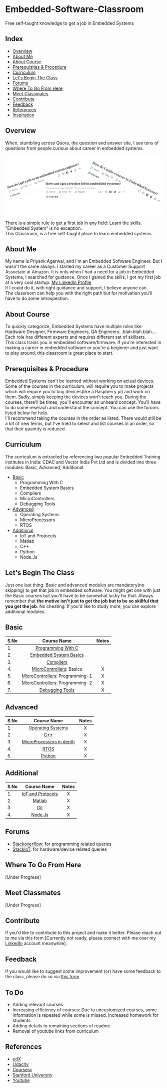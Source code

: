 # Embedded-Software-Classroom
Free self-taught knowledge to get a job in Embedded Systems


## Index
 - [Overview](#Overview)
 - [About Me](#About-Me)
 - [About Course](#About-Course)
 - [Prerequisites & Procedure](##Prerequisites-&-Procedure)
 - [Curriculum](#Curriculum)
 - [Let's Begin The Class](Let's-Begin-The-Class)
 - [Forums](#Forums)
 - [Where To Go From Here](#Where-To-Go-From-Here)
 - [Meet Classmates](#Meet-Classmates)
 - [Contribute](#Contribute)
 - [Feedback](#Feedback)
 - [References](#References)
 - [Inspiration](#Inspiration)



## Overview
When, stumbling across Quora, the question and answer site, I see tons of questions from people curious about career in embedded systems.
<p align="center">
	<img src="https://github.com/dremotion/Embedded-Software-Classroom/blob/master/images/image_one.png?raw=true">
</p>

There is a simple rule to get a first job in any field: Learn the skills. "Embedded System" is no exception.\
This Classroom, is a free self-taught place to learn embedded systems.


## About Me
My name is Priyank Agarwal, and I'm an Embedded Software Engineer. But I wasn't the same always. I started my career as a Customer Support Associate at Amazon. It is only when I had a need for a job in Embedded Systems, I searched for guidance.  Once I gained the skills, I got my first job at a very cool startup. [My LinkedIn Profile][28]\
If I could do it, with right guidance and support, I believe anyone can.\
The classroom can help you with the right path but for motivation you'll have to do some introspection. 


## About Course
To quickly categorize, Embedded Systems have multiple roles like: Hardware Designer, Firmware Engineers, QA Engineers...blah.blah.blah....\
Each role has different experts and requires different set of skillsets.\
This class trains you in embedded software/firmware. If you're interested in making a career in embedded software or you're a beginner and just want to play around, this classroom is great place to start.



## Prerequisites & Procedure
Embedded Systems can't be learned without working on actual devices. Some of the courses in the curriculum, will require you to make projects which will require you to buy devices(like a Raspberry pi) and work on them. Sadly, simply keeping the devices won't teach you.
During the courses, there'll be times, you'll encounter an unheard concept. You'll have to do some reserach and understand the concept. You can use the forums listed below for help. \
I'll recommend taking the courses in the order as listed. There would still be a lot of new terms, but I've tried to select and list courses in an order, so that their quantity is reduced.


## Curriculum
The curriculum is extracted by referencing two popular Embedded Training institutes in India: CDAC and Vector India Pvt Ltd and is divided into three modules: Basic, Advanced, Additional.
  - [Basic](#Basic)
    - Programming With C
    - Embedded System Basics
    - Compilers
    - MicroControllers
    - Debugging Tools
  - [Advanced](#Advanced)
    - Operating Systems
    - MicroProcessors
    - RTOS
  - [Additional](#Additional)
    - IoT and Protocols
    - Matlab
    - C++
    - Python
    - Node.Js


## Let's Begin The Class
Just one last thing. Basic and advanced modules are mandatory(no skipping) to get that job in embedded software. You might get one with just the Basic courses but you'll have to be somewhat lucky for that. Always remember that **the motive isn't just to get the job but to be so skillful that you get the job**. No cheating. If you'd like to study more, you can explore additional modules.



## Basic

| S.No | Course Name                             |     Notes      |
| ---- |:---------------------------------------:|:--------------:|
|  1.  | [Programming With C][1]                 |                |
|  2.  | [Embedded System Basics][2]             |                |
|  3.  | [Compilers][3]                          |                |
|  4.  | [MicroControllers][4]: Basics           |       X        |
|  5.  | [MicroControllers][26]: Programming-1   |       X        |
|  6.  | [MicroControllers][27]: Programming-2   |       X        |
|  7.  | [Debugging Tools][5]                    |       X        |



## Advanced

| S.No |  Course Name                       | Notes         |
| ---- |:----------------------------------:|:-------------:|
|  1.  | [Operating Systems][6]             |       X       |
|  2.  | [C++][7]                           |       X       |
|  3.  | [MicroProcessors in depth][8]      |       X       |
|  4.  | [RTOS][9]                          |       X       |
|  5.  | [Python][10]                       |       X       |



## Additional

| S.No |   Course Name                     |  Notes         |
| ---- |:---------------------------------:|:--------------:|
|  1.  | [IoT and Protocols][11]           |       X        |
|  2.  | [Matlab][12]                      |       X        |
|  3.  | [Git][13]                         |       X        |
|  4.  | [Node.Js][14]                     |       X        |



## Forums
- [Stackoverflow][16]: for programming related queries
- [StackIoT][17]: for hardware/device related queries



## Where To Go From Here
[Under Progress]


## Meet Classmates
[Under Progress]



## Contribute
If you'd like to contribute to this project and make it better. Please reach out to me via this form [Currently not ready, please connect with me over my [LinkedIn][28] account meanwhile].


## Feedback
If you would like to suggest some improvement (or) have some feedback to the class, please do so via [this form][20]



## To Do
- Adding relevant courses
- Increasing efficiency of courses: Due to uncustomized courses, some information is repeated while some is missed. Increased homework for students
- Adding details to remaining sections of readme
- Removal of youtube links from curriculum



## References
- [edX][21]
- [Udacity][22]
- [Coursera][23]
- [Stanford University][24]
- [Youtube][25]




[1]: https://www.edx.org/course/programming-in-c-getting-started
[2]: https://www.coursera.org/learn/iot?specialization=iot
[3]: https://lagunita.stanford.edu/login?next=/courses/Engineering/Compilers/Fall2014/course/
[4]: #Basic
[5]: #Basic

[6]: #Advanced
[7]: #Advanced
[8]: #Advanced
[9]: #Advanced
[10]: #Advanced

[11]: #Additional
[12]: #Additional
[13]: #Additional
[14]: #Additional

[16]: https://stackoverflow.com
[17]: https://iot.stackexchange.com
[20]: https://goo.gl/forms/oCa6PITXG1ZD6Kqr1

[21]: https://www.edx.org
[22]: https://www.udacity.com
[23]: https://www.cousera.org
[24]: https://lagunita.stanford.edu
[25]: https://www.youtube.com

[26]: #Basic
[27]: #Basic
[28]: https://www.linkedin.com/in/priyank01